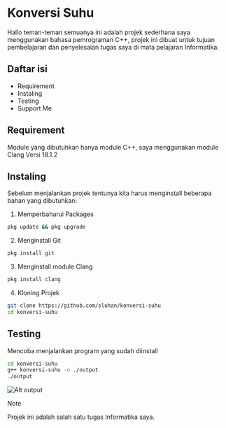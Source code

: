 # Konversi Suhu

Hallo teman-teman semuanya ini adalah projek sederhana saya menggunakan bahasa pemrograman C++, projek ini dibuat untuk tujuan pembelajaran dan penyelesaian tugas saya di mata pelajaran Informatika.

## Daftar isi

- Requirement
- Instaling
- Testing
- Support Me

## Requirement

Module yang dibutuhkan hanya module C++, saya menggunakan module Clang Versi 18.1.2

## Instaling
Sebelum menjalankan projek tentunya kita harus menginstall beberapa bahan yang dibutuhkan:
1. Memperbaharui Packages
  ```sh
pkg update && pkg upgrade
```
2. Menginstall Git
  ```sh
pkg install git
```
3. Menginstall module Clang
  ```sh
pkg install clang
```
4. Kloning Projek
```sh
git clone https://github.com/sluhan/konversi-suhu
cd konversi-suhu
```

## Testing
Mencoba menjalankan program yang sudah diinstall
```sh
cd konversi-suhu
g++ konversi-suhu -o ./output
./output
```
![Alt output](https://i.ibb.co/KGb3czH/IMG-20240414-191639.jpg)

> [!NOTE]
> Projek ini adalah salah satu tugas Informatika saya.
